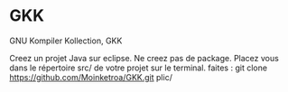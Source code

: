 # GKK
GNU Kompiler Kollection, GKK

Creez un projet Java sur eclipse.
Ne creez pas de package.
Placez vous dans le répertoire src/ de votre projet sur le terminal.
faites : git clone https://github.com/Moinketroa/GKK.git plic/

